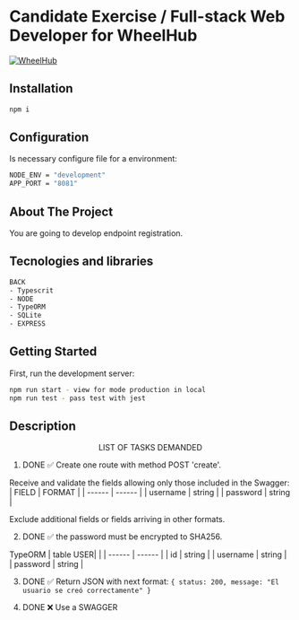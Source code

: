 # Candidate Exercise / Full-stack Web Developer for WheelHub
[![WheelHub](https://wheelhub.es/logo/Logotipo-Vertical-Negro-Alta.png)](https://wheelhub.es/)

## Installation

```sh
npm i
```

## Configuration
Is necessary configure file for a environment:

```sh
NODE_ENV = "development"
APP_PORT = "8081"
```

## About The Project

You are going to develop endpoint registration.

## Tecnologies and libraries

```bash
BACK
- Typescrit
- NODE
- TypeORM
- SQLite
- EXPRESS
```

## Getting Started

First, run the development server:

```bash
npm run start - view for mode production in local
npm run test - pass test with jest
```

## Description
<p align="center"> LIST OF TASKS DEMANDED</p>

1. DONE ✅
Create one route with method POST 'create'.

Receive and validate the fields allowing only those included in the Swagger:
| FIELD | FORMAT |
| ------ | ------ |
| username | string |
| password | string |

Exclude additional fields or fields arriving in other formats.

2. DONE ✅
the password must be encrypted to SHA256.

TypeORM
   | table USER|  |
   | ------ | ------ |
   | id | string |
   | username | string |
   | password | string |


3. DONE ✅
Return JSON with next format:
`
{
   status: 200,
   message: "El usuario se creó correctamente"
}
`

4. DONE ❌
Use a SWAGGER
